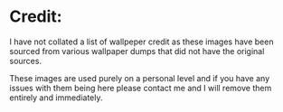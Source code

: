 Credit:
=======

I have not collated a list of wallpeper credit as these images have been
sourced from various wallpaper dumps that did not have the original sources.

These images are used purely on a personal level and if you have any issues
with them being here please contact me and I will remove them entirely and
immediately.

